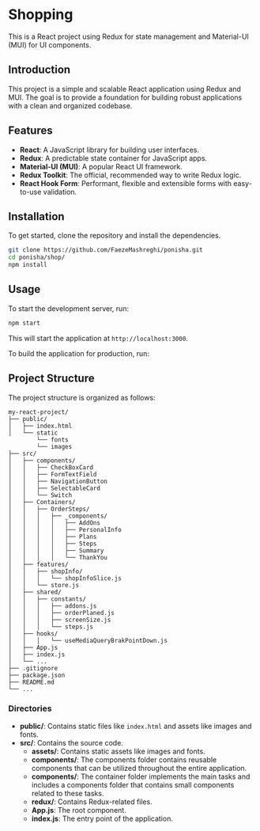 
# Shopping

This is a React project using Redux for state management and Material-UI (MUI) for UI components.


## Introduction

This project is a simple and scalable React application using Redux and MUI. The goal is to provide a foundation for building robust applications with a clean and organized codebase.

## Features

- **React**: A JavaScript library for building user interfaces.
- **Redux**: A predictable state container for JavaScript apps.
- **Material-UI (MUI)**: A popular React UI framework.
- **Redux Toolkit**: The official, recommended way to write Redux logic.
- **React Hook Form**: Performant, flexible and extensible forms with easy-to-use validation.

## Installation

To get started, clone the repository and install the dependencies.

```bash
git clone https://github.com/FaezeMashreghi/ponisha.git
cd ponisha/shop/
npm install
```

## Usage

To start the development server, run:

```bash
npm start
```

This will start the application at `http://localhost:3000`.

To build the application for production, run:

## Project Structure

The project structure is organized as follows:

```
my-react-project/
├── public/
│   ├── index.html
│   └── static
        └── fonts
        └── images
├── src/
│   ├── components/
│   │   ├── CheckBoxCard
│   │   ├── FormTextField
│   │   ├── NavigationButton
│   │   ├── SelectableCard
│   │   └── Switch
│   ├── Containers/
│   │   ├── OrderSteps/
│   │   │   ├── _components/
│   │   │   │   ├── AddOns
│   │   │   │   ├── PersonalInfo
│   │   │   │   ├── Plans
│   │   │   │   ├── Steps
│   │   │   │   ├── Summary
│   │   │   │   └── ThankYou
│   ├── features/
│   │   ├── shopInfo/
│   │   │   └── shopInfoSlice.js
│   │   └── store.js
│   ├── shared/
│   │   ├── constants/
│   │   │   ├── addons.js
│   │   │   ├── orderPlaned.js
│   │   │   ├── screenSize.js
│   │   │   └── steps.js
│   ├── hooks/
│   │   │   └── useMediaQueryBrakPointDown.js
│   ├── App.js
│   ├── index.js
│   └── ...
├── .gitignore
├── package.json
├── README.md
└── ...
```

### Directories

- **public/**: Contains static files like `index.html` and assets like images and fonts.
- **src/**: Contains the source code.
    - **assets/**: Contains static assets like images and fonts.
    - **components/**: The components folder contains reusable components that can be utilized throughout the entire application.
    - **components/**:  The container folder implements the main tasks and includes a components folder that contains small components related to these tasks.
    - **redux/**: Contains Redux-related files.
    - **App.js**: The root component.
    - **index.js**: The entry point of the application.


